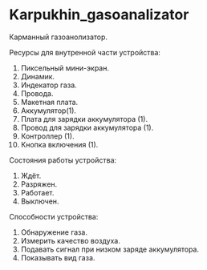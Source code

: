 # Karpukhin_gasoanalizator
Карманный газоанолизатор.

Ресурсы для внутренной части устройства:
1. Пиксельный мини-экран.
2. Динамик.
3. Индекатор газа.
4. Провода.
5. Макетная плата.
6. Аккумулятор(1).
7. Плата для зарядки аккумулятора (1).
8. Провод для зарядки аккумулятора (1).
9. Контроллер (1).
10. Кнопка включения (1).

Состояния работы устройства:
1. Ждёт.
2. Разряжен.
3. Работает.
4. Выключен.

Способности устройства:
1. Обнаружение газа.
2. Измерить качество воздуха.
3. Подавать сигнал при низком заряде аккумулятора.
4. Показывать вид газа.
